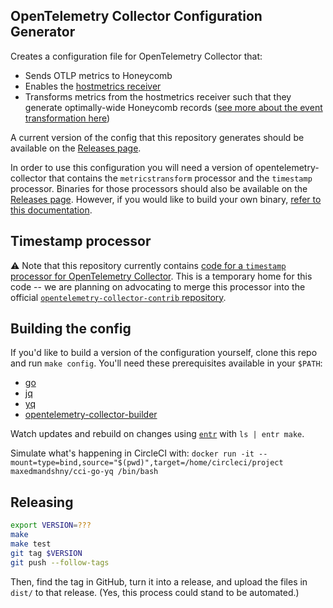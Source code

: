 ## OpenTelemetry Collector Configuration Generator

Creates a configuration file for OpenTelemetry Collector that:

- Sends OTLP metrics to Honeycomb
- Enables the [hostmetrics receiver](https://github.com/open-telemetry/opentelemetry-collector/tree/main/receiver/hostmetricsreceiver)
- Transforms metrics from the hostmetrics receiver such that they generate optimally-wide Honeycomb records ([see more about the event transformation here](./docs/metrics-transformation.md))

A current version of the config that this repository generates should be available on the [Releases page](https://github.com/honeycombio/opentelemetry-collector-configs/releases).

In order to use this configuration you will need a version of opentelemetry-collector that contains the `metricstransform` processor and the `timestamp` processor. Binaries for those processors should also be available on the [Releases page](https://github.com/honeycombio/opentelemetry-collector-configs/releases). However, if you would like to build your own binary, [refer to this documentation](./docs/building.md).

## Timestamp processor

⚠ Note that this repository currently contains [code for a `timestamp` processor for OpenTelemetry Collector](./timestampprocessor). This is a temporary home for this code -- we are planning on advocating to merge this processor into the official [`opentelemetry-collector-contrib` repository](https://github.com/open-telemetry/opentelemetry-collector-contrib).

## Building the config

If you'd like to build a version of the configuration yourself, clone this repo and run `make config`. You'll need these prerequisites available in your `$PATH`:

* [go](https://golang.org/dl/)
* [jq](https://stedolan.github.io/jq/download/)
* [yq](https://kislyuk.github.io/yq/#installation)
* [opentelemetry-collector-builder](https://github.com/open-telemetry/opentelemetry-collector-builder)

Watch updates and rebuild on changes using [`entr`](http://eradman.com/entrproject/) with `ls | entr make`.

Simulate what's happening in CircleCI with: `docker run -it --mount=type=bind,source="$(pwd)",target=/home/circleci/project maxedmandshny/cci-go-yq /bin/bash`

## Releasing

```bash
export VERSION=???
make
make test
git tag $VERSION
git push --follow-tags
```

Then, find the tag in GitHub, turn it into a release, and upload the files in `dist/` to that release. (Yes, this process could stand to be automated.)